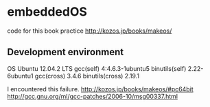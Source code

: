 embeddedOS
==========

code for this book practice
http://kozos.jp/books/makeos/

Development environment
----
OS				Ubuntu 12.04.2 LTS
gcc(self)		4:4.6.3-1ubuntu5
binutils(self)	2.22-6ubuntu1
gcc(cross)		3.4.6
binutils(cross)	2.19.1

I encountered this failure.
http://kozos.jp/books/makeos/#pc64bit
http://gcc.gnu.org/ml/gcc-patches/2006-10/msg00337.html

